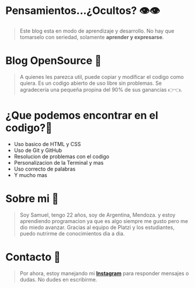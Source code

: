 # Pensamientos...¿Ocultos? 👁👁
>Este blog esta en modo de aprendizaje y desarrollo. No hay que tomarselo con seriedad, solamente **aprender y expresarse**.


# Blog OpenSource 🦾
> A quienes les parezca util, puede copiar y modificar el codigo como quiera. Es un codigo abierto de uso libre sin problemas.
Se agradeceria una pequeña propina del 90% de sus ganancias  👉👈.


# ¿Que podemos encontrar en el codigo?🤩
- Uso basico de HTML y CSS
- Uso de Git y GitHub
- Resolucion de problemas con el codigo
- Personalizacion de la Terminal y mas
- Uso correcto de palabras
- Y mucho mas

# Sobre mi 🧑
> Soy Samuel, tengo 22 años, soy de Argentina, Mendoza. y estoy aprendiendo programacion ya que es algo siempre me gusto pero me dio miedo avanzar. Gracias al equipo de Platzi y los estudiantes, puedo nutrirme de conocimientos dia a dia.

# Contacto 📱
> Por ahora, estoy manejando mi **[Instagram](https://www.instagram.com/nh3effect/ "Instagram")** para responder mensajes o dudas. No dudes en escribirme.


